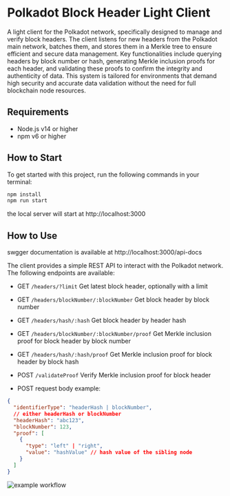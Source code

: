 # Polkadot Block Header Light Client

A light client for the Polkadot network, specifically designed to manage and verify block headers. The client listens for new headers from the Polkadot main network, batches them, and stores them in a Merkle tree to ensure efficient and secure data management. Key functionalities include querying headers by block number or hash, generating Merkle inclusion proofs for each header, and validating these proofs to confirm the integrity and authenticity of data. This system is tailored for environments that demand high security and accurate data validation without the need for full blockchain node resources.

## Requirements
- Node.js v14 or higher
- npm v6 or higher

## How to Start

To get started with this project, run the following commands in your terminal:

```bash
npm install
npm run start
```

the local server will start at http://localhost:3000

## How to Use

swgger documentation is available at http://localhost:3000/api-docs

The client provides a simple REST API to interact with the Polkadot network. The following endpoints are available:

- GET `/headers/?limit` Get latest block header, optionally with a limit
- GET `/headers/blockNumber/:blockNumber` Get block header by block number
- GET `/headers/hash/:hash` Get block header by header hash
- GET `/headers/blockNumber/:blockNumber/proof` Get Merkle inclusion proof for block header by block number
- GET `/headers/hash/:hash/proof` Get Merkle inclusion proof for block header by block hash

- POST `/validateProof` Verify Merkle inclusion proof for block header

* POST request body example:
```json
{
  "identifierType": "headerHash | blockNumber",
  // either headerHash or blockNumber
  "headerHash": "abc123",
  "blockNumber": 123,
  "proof": [
    {
      "type": "left" | "right",
      "value": "hashValue" // hash value of the sibling node
    }
  ]
}
```


![example workflow](https://github.com/daiagi/polkadot-light-client/actions/workflows/test.yaml/badge.svg)
